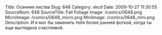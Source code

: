 Title: Осенняя листва 
Slug: 648 
Category: xkcd 
Date: 2009-10-27 11:30:55 
SourceNum: 648 
SourceTitle: Fall Foliage 
Image: /comics/0648.png 
MicroImage: /comics/0648_micro.png 
MiniImage: /comics/0648_mini.png 
Description: И я мог бы заменить тебя более ранней фоткой, когда ты еще выглядела счастливой. 

